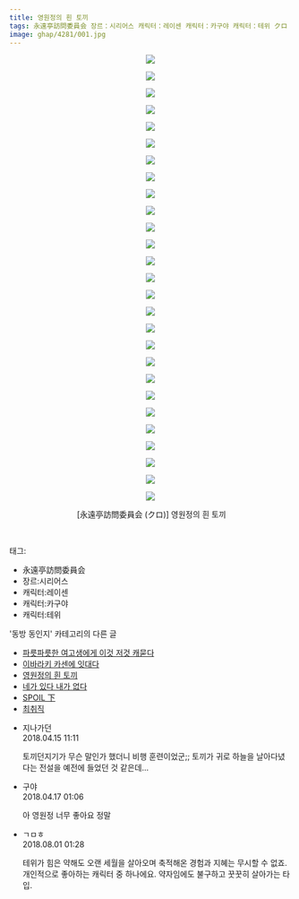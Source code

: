 ```yaml
---
title: 영원정의 흰 토끼
tags: 永遠亭訪問委員会 장르：시리어스 캐릭터：레이센 캐릭터：카구야 캐릭터：테위 クロ 동방_동인지
image: ghap/4281/001.jpg
---
```

<div class="article">
<p style="text-align: center; clear: none; float: none;"><img src="{{ site.nasurl }}/ghap/4281/001.jpg"/></p>
<p style="text-align: center; clear: none; float: none;"><img src="{{ site.nasurl }}/ghap/4281/002.jpg"/></p>
<p style="text-align: center; clear: none; float: none;"><img src="{{ site.nasurl }}/ghap/4281/003.jpg"/></p>
<p style="text-align: center; clear: none; float: none;"><img src="{{ site.nasurl }}/ghap/4281/004.jpg"/></p>
<p style="text-align: center; clear: none; float: none;"><img src="{{ site.nasurl }}/ghap/4281/005.jpg"/></p>
<p style="text-align: center; clear: none; float: none;"><img src="{{ site.nasurl }}/ghap/4281/006.jpg"/></p>
<p style="text-align: center; clear: none; float: none;"><img src="{{ site.nasurl }}/ghap/4281/007.jpg"/></p>
<p style="text-align: center; clear: none; float: none;"><img src="{{ site.nasurl }}/ghap/4281/008.jpg"/></p>
<p style="text-align: center; clear: none; float: none;"><img src="{{ site.nasurl }}/ghap/4281/009.jpg"/></p>
<p style="text-align: center; clear: none; float: none;"><img src="{{ site.nasurl }}/ghap/4281/010.jpg"/></p>
<p style="text-align: center; clear: none; float: none;"><img src="{{ site.nasurl }}/ghap/4281/011.jpg"/></p>
<p style="text-align: center; clear: none; float: none;"><img src="{{ site.nasurl }}/ghap/4281/012.jpg"/></p>
<p style="text-align: center; clear: none; float: none;"><img src="{{ site.nasurl }}/ghap/4281/013.jpg"/></p>
<p style="text-align: center; clear: none; float: none;"><img src="{{ site.nasurl }}/ghap/4281/014.jpg"/></p>
<p style="text-align: center; clear: none; float: none;"><img src="{{ site.nasurl }}/ghap/4281/015.jpg"/></p>
<p style="text-align: center; clear: none; float: none;"><img src="{{ site.nasurl }}/ghap/4281/016.jpg"/></p>
<p style="text-align: center; clear: none; float: none;"><img src="{{ site.nasurl }}/ghap/4281/017.jpg"/></p>
<p style="text-align: center; clear: none; float: none;"><img src="{{ site.nasurl }}/ghap/4281/018.jpg"/></p>
<p style="text-align: center; clear: none; float: none;"><img src="{{ site.nasurl }}/ghap/4281/019.jpg"/></p>
<p style="text-align: center; clear: none; float: none;"><img src="{{ site.nasurl }}/ghap/4281/020.jpg"/></p>
<p style="text-align: center; clear: none; float: none;"><img src="{{ site.nasurl }}/ghap/4281/021.jpg"/></p>
<p style="text-align: center; clear: none; float: none;"><img src="{{ site.nasurl }}/ghap/4281/022.jpg"/></p>
<p style="text-align: center; clear: none; float: none;"><img src="{{ site.nasurl }}/ghap/4281/023.jpg"/></p>
<p style="text-align: center; clear: none; float: none;"><img src="{{ site.nasurl }}/ghap/4281/024.jpg"/></p>
<p style="text-align: center; clear: none; float: none;"><img src="{{ site.nasurl }}/ghap/4281/025.jpg"/></p>
<p style="text-align: center; clear: none; float: none;"><img src="{{ site.nasurl }}/ghap/4281/026.jpg"/></p>
<p style="text-align: center; clear: none; float: none;"><img src="{{ site.nasurl }}/ghap/4281/027.jpg"/></p>
<p style="text-align: center; clear: none; float: none;"> [永遠亭訪問委員会 (クロ)] 영원정의 흰 토끼</p>
<p><br/></p>
</div><div class="tagTrail">
<p>태그: </p>
<ul>
<li>永遠亭訪問委員会</li>
<li>장르:시리어스</li>
<li>캐릭터:레이센</li>
<li>캐릭터:카구야</li>
<li>캐릭터:테위</li>
</ul>
</div><div class="another">
<p>'동방 동인지' 카테고리의 다른 글</p>
<ul>
<li><a href="/2018-04-15-ghap_4283">파릇파릇한 여고생에게 이것 저것 캐묻다</a></li>
<li><a href="/2018-04-15-ghap_4282">이바라키 카센에 잇대다</a></li>
<li><a href="/2018-04-15-ghap_4281">영원정의 흰 토끼</a></li>
<li><a href="/2018-04-15-ghap_4280">네가 있다 내가 없다</a></li>
<li><a href="/2018-04-06-ghap_4275">SPOIL 下</a></li>
<li><a href="/2018-04-06-ghap_4272">최취직</a></li>
</ul>
</div><div class="cb_module cb_fluid">
<div class="cb_wrt cb_profile">
<div class="comment">
<ul>
<li class="cb_thumb_off" id="comment15239203">
<div class="cb_comment_area">
<div class="cb_info_area">
<div class="cb_section">
<span class="cb_nick_name">지나가던</span>
</div>
<div class="cb_section">
<span class="cb_date">2018.04.15 11:11 </span>
</div>
</div>
<div class="cb_dsc_comment">
<p class="cb_dsc">
											토끼던지기가 무슨 말인가 했더니 비행 훈련이었군;; 토끼가 귀로 하늘을 날아다녔다는 전설을 예전에 들었던 것 같은데...
										</p>
</div>
</div></li>
<li class="cb_thumb_off" id="comment15240035">
<div class="cb_comment_area">
<div class="cb_info_area">
<div class="cb_section">
<span class="cb_nick_name">구야</span>
</div>
<div class="cb_section">
<span class="cb_date">2018.04.17 01:06 </span>
</div>
</div>
<div class="cb_dsc_comment">
<p class="cb_dsc">
											아 영원정 너무 좋아요 정말
										</p>
</div>
</div></li>
<li class="cb_thumb_off" id="comment15298045">
<div class="cb_comment_area">
<div class="cb_info_area">
<div class="cb_section">
<span class="cb_nick_name">ㄱㅁㅎ</span>
</div>
<div class="cb_section">
<span class="cb_date">2018.08.01 01:28 </span>
</div>
</div>
<div class="cb_dsc_comment">
<p class="cb_dsc">
											테위가 힘은 약해도 오랜 세월을 살아오며 축적해온 경험과 지혜는 무시할 수 없죠. 개인적으로 좋아하는 캐릭터 중 하나에요. 약자임에도 불구하고 꿋꿋히 살아가는 타입.
										</p>
</div>
</div></li>
</ul>
</div>
</div><!-- commentList close -->
</div>